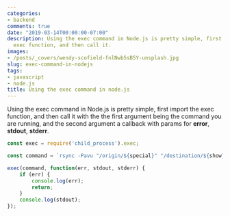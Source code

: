 ```yaml
---
categories:
- backend
comments: true
date: "2019-03-14T00:00:00-07:00"
description: Using the exec command in Node.js is pretty simple, first import the
  exec function, and then call it.
images: 
- /posts/_covers/wendy-scofield-fnlNwb5sB5Y-unsplash.jpg
slug: exec-command-in-nodejs
tags:
- javascript
- node.js
title: Using the exec command in node.js
---
```


Using the exec command in Node.js is pretty simple, first import the exec function, and then call it with the the first argument being the command you are running, and the second argument a callback with params for **error**, **stdout**, **stderr**.

```javascript
const exec = require('child_process').exec;

const command = `rsync -Pavu "/origin/${special}" "/destination/${show}/"`;

exec(command, function(err, stdout, stderr) {
    if (err) {
        console.log(err);
        return;
    }
    console.log(stdout);
});
```
